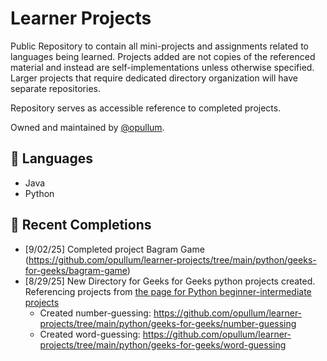 # Learner Projects 
Public Repository to contain all mini-projects and assignments related to languages being learned. Projects added are not copies of the referenced material and instead are self-implementations unless otherwise specified. Larger projects that require dedicated directory organization will have separate repositories.

Repository serves as accessible reference to completed projects.

Owned and maintained by [@opullum](https://github.com/opullum).
## 📖 Languages
- Java
- Python
## 📝 Recent Completions 
- [9/02/25] Completed project Bagram Game (https://github.com/opullum/learner-projects/tree/main/python/geeks-for-geeks/bagram-game)
- [8/29/25] New Directory for Geeks for Geeks python projects created. Referencing projects from [the page for Python beginner-intermediate projects](https://www.geeksforgeeks.org/python/python-projects-beginner-to-advanced/)
  - Created number-guessing: https://github.com/opullum/learner-projects/tree/main/python/geeks-for-geeks/number-guessing
  - Created word-guessing: https://github.com/opullum/learner-projects/tree/main/python/geeks-for-geeks/word-guessing

